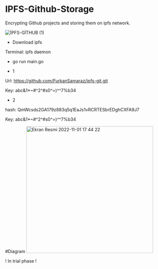 # IPFS-Github-Storage

Encrypting Github projects and storing them on ipfs network.

![İPFS-GİTHUB (1)](https://user-images.githubusercontent.com/92402372/199045262-f5234b8f-ff0f-48a3-aec3-9743508373eb.png)

- Download ipfs

Terminal: ipfs daemon

- go run main.go

- 1 

Url: https://github.com/FurkanSamaraz/ipfs-git.git

Key: abc&1*~#^2^#s0^=)^^7%b34

- 2

hash: QmWcsds2GA179z883q5q1EaJs1vRCRTESbrEDghCXFA9J7

Key: abc&1*~#^2^#s0^=)^^7%b34


#Diagram
<img width="408" alt="Ekran Resmi 2022-11-01 17 44 22" src="https://user-images.githubusercontent.com/92402372/199261405-42066339-19e2-42a5-b0ad-74475dcecdd7.png">


! In trial phase !
